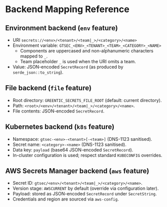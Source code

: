 # Backend Mapping Reference

## Environment backend (`env` feature)

* URI `secrets://<env>/<tenant>/<team|_>/<category>/<name>`
* Environment variable: `GTSEC_<ENV>_<TENANT>_<TEAM>_<CATEGORY>_<NAME>`
  * Components are uppercased and non-alphanumeric characters mapped to `_`.
  * Team placeholder `_` is used when the URI omits a team.
* Value: JSON-encoded `SecretRecord` (as produced by `serde_json::to_string`).

## File backend (`file` feature)

* Root directory: `GREENTIC_SECRETS_FILE_ROOT` (default: current directory).
* Path: `<root>/<env>/<tenant>/<team|_>/<category>/<name>`.
* File contents: JSON-encoded `SecretRecord`.

## Kubernetes backend (`k8s` feature)

* Namespace: `gtsec-<env>-<tenant>[-<team>]` (DNS-1123 sanitised).
* Secret name: `<category>-<name>` (DNS-1123 sanitised).
* Data key: `payload` (base64 JSON-encoded `SecretRecord`).
* In-cluster configuration is used; respect standard `KUBECONFIG` overrides.

## AWS Secrets Manager backend (`aws` feature)

* Secret ID: `gtsec/<env>/<tenant>/<team|_>/<category>/<name>`.
* Version stage: `AWSCURRENT` by default (override via configuration later).
* Payload: stored as JSON-encoded `SecretRecord` under `SecretString`.
* Credentials and region are sourced via `aws-config`.
